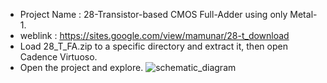 - Project Name   : 28-Transistor-based CMOS Full-Adder using only Metal-1.
- weblink        : https://sites.google.com/view/mamunar/28-t_download
- Load 28_T_FA.zip to a specific directory and extract it, then open Cadence Virtuoso.
- Open the project and explore.
![schematic_diagram](https://github.com/user-attachments/assets/65f8bdfd-cca9-4ac9-8c1f-8205b8b6658c)
